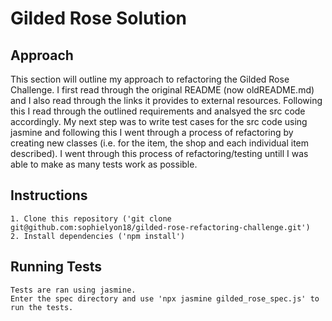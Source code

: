 # Gilded Rose Solution 


## Approach

This section will outline my approach to refactoring the Gilded Rose Challenge. I first read through the original README (now oldREADME.md) and I also read through the links it provides to external resources. Following this I read through the outlined requirements and analsyed the src code accordingly.
My next step was to write test cases for the src code using jasmine and following this I went through a process of refactoring by creating new classes (i.e. for the item, the shop and each individual item described). I went through this process of refactoring/testing untill I was able to make as many tests work as possible.

## Instructions

```
1. Clone this repository ('git clone git@github.com:sophielyon18/gilded-rose-refactoring-challenge.git')
2. Install dependencies ('npm install')
```

## Running Tests

```
Tests are ran using jasmine.
Enter the spec directory and use 'npx jasmine gilded_rose_spec.js' to run the tests.
```
